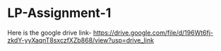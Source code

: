 # LP-Assignment-1
Here is the google drive link-
https://drive.google.com/file/d/196Wt6fj-zkdY-yyXaqnT8sxczfXZb868/view?usp=drive_link
